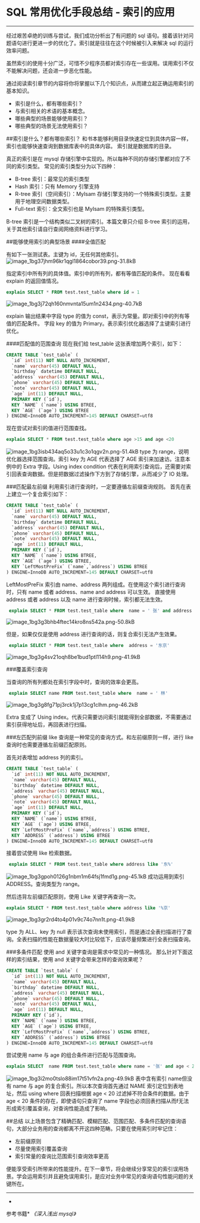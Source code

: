 # SQL 常用优化手段总结 - 索引的应用

---

经过艰苦卓绝的训练与尝试，我们成功分析出了有问题的 sql 语句。接着该针对问题语句进行更进一步的优化了。索引就是往往在这个时候被引入来解决 sql 的运行效率问题。

虽然索引的使用十分广泛，可惜不少程序员都对索引存在一些误用。误用索引不仅不能解决问题，还会进一步恶化性能。

通过阅读索引章节的内容将你将掌握以下几个知识点，从而建立起正确运用索引的基本知识。

- 索引是什么，都有哪些索引？
- 与索引相关的术语的基本概念。
- 哪些典型的场景能够使用索引？
- 哪些典型的场景无法使用索引？

##索引是什么？都有哪些索引？
和书本能够利用目录快速定位到具体内容一样，索引也能够快速查询到数据库表中的具体内容。 索引就是数据库的目录。

真正的索引是在 mysql 存储引擎中实现的。所以每种不同的存储引擎都对应了不同的索引类型。
常见的索引类型分为以下四种：

- B-tree 索引：最常见的索引类型
- Hash 索引：只有 Memory 引擎支持
- R-tree 索引（空间索引）：MyIsam 存储引擎支持的一个特殊索引类型。主要用于地理空间数据类型。
- Full-text 索引：全文索引也是 MyIsam 的特殊索引类型。

B-tree 索引是一个结构类似二叉树的索引。本篇文章只介绍 B-tree 索引的运用，关于其他索引请自行查阅网络资料进行学习。

##能够使用索引的典型场景
####全值匹配

有如下一张测试表。主键为 id，无任何其他索引。
![image_1bg37jhm96kr1qgl1864cobor39.png-31.8kB][1]

指定索引中所有列的具体值。索引中的所有列，都有等值匹配的条件。
现在看看 explain 的返回值情况。

```sql
explain SELECT * FROM test.test_table where id = 1
```
![image_1bg3j72qh160nmvnta15um1n2434.png-40.7kB][2]

explain 输出结果中字段 type 的值为 const，表示为常量。即对索引中的列有等值的匹配条件。
字段 key 的值为 Primary。表示索引优化器选择了主键索引进行优化。

####匹配值的范围查询
现在我们给 test_table 这张表增加两个索引，如下：
```sql
CREATE TABLE `test_table` (
  `id` int(11) NOT NULL AUTO_INCREMENT,
  `name` varchar(45) DEFAULT NULL,
  `birthday` datetime DEFAULT NULL,
  `address` varchar(45) DEFAULT NULL,
  `phone` varchar(45) DEFAULT NULL,
  `note` varchar(45) DEFAULT NULL,
  `age` int(11) DEFAULT NULL,
  PRIMARY KEY (`id`),
  KEY `NAME` (`name`) USING BTREE,
  KEY `AGE` (`age`) USING BTREE
) ENGINE=InnoDB AUTO_INCREMENT=145 DEFAULT CHARSET=utf8

```
现在尝试对索引的值进行范围查找。
```sql
explain SELECT * FROM test.test_table where age >15 and age <20
```
![image_1bg3isb434aq5o33u1c3o1qgv2n.png-51.4kB][2]
type 为 range，说明优化器选择范围查询。索引 key 为 AGE 代表选择了 AGE 索引来加速访。注意本例中的 Extra 字段。Using index condition 代表在利用索引查询后，还需要对索引回表查询数据。但是把数据过滤操作下方到了存储引擎，从而减少了 IO 处理。

###匹配最左前缀
利用索引进行查询时，一定要遵循左前缀查询规则。
首先在表上建立一个复合索引如下：
```sql
CREATE TABLE `test_table` (
  `id` int(11) NOT NULL AUTO_INCREMENT,
  `name` varchar(45) DEFAULT NULL,
  `birthday` datetime DEFAULT NULL,
  `address` varchar(45) DEFAULT NULL,
  `phone` varchar(45) DEFAULT NULL,
  `note` varchar(45) DEFAULT NULL,
  `age` int(11) DEFAULT NULL,
  PRIMARY KEY (`id`),
  KEY `NAME` (`name`) USING BTREE,
  KEY `AGE` (`age`) USING BTREE,
  KEY `LeftMostPreFix` (`name`,`address`) USING BTREE
) ENGINE=InnoDB AUTO_INCREMENT=145 DEFAULT CHARSET=utf8
```
LeftMostPreFix 索引由 name、address 两列组成。在使用这个索引进行查询时，只有 name 或者 address、name and address 可以生效。
直接使用 address 或者 address 以及 name 进行查询时候，索引都无法生效。
```sql
 explain SELECT * FROM test.test_table where  name = ' 张' and address = '东京'

```

![image_1bg3g3bhb4ftec14kro8ns542a.png-50.8kB][3]

但是，如果仅仅是使用 address 进行查询的话，则复合索引无法产生效果。
```sql
 explain SELECT * FROM test.test_table where  address = '东京'
```
![image_1bg3g4sv21oqh8be1bud1ptl114h9.png-41.9kB][4]

###覆盖索引查询

当查询的所有列都处在索引字段中时，查询的效率会更高。
```sql
 explain SELECT name FROM test.test_table where  name = ' 林'
```

![image_1bg3g8fg71pj3rck1j7p13cg1clhm.png-46.2kB][5]

Extra 变成了 Using index。代表只需要访问索引就能得到全部数据，不需要通过索引获得地址后，再回表进行扫描。

###左匹配列前缀
like 查询是一种常见的查询方式。和左前缀原则一样，进行 like 查询时也需要遵循左前缀匹配原则。

首先对表增加 address 列的索引。
```sql
CREATE TABLE `test_table` (
  `id` int(11) NOT NULL AUTO_INCREMENT,
  `name` varchar(45) DEFAULT NULL,
  `birthday` datetime DEFAULT NULL,
  `address` varchar(45) DEFAULT NULL,
  `phone` varchar(45) DEFAULT NULL,
  `note` varchar(45) DEFAULT NULL,
  `age` int(11) DEFAULT NULL,
  PRIMARY KEY (`id`),
  KEY `NAME` (`name`) USING BTREE,
  KEY `AGE` (`age`) USING BTREE,
  KEY `LeftMostPreFix` (`name`,`address`) USING BTREE,
  KEY `ADDRESS` (`address`) USING BTREE
) ENGINE=InnoDB AUTO_INCREMENT=145 DEFAULT CHARSET=utf8
```
接着尝试使用 like 检索数据。
```sql
 explain SELECT * FROM test.test_table where address like '东%'
```
![image_1bg3gpoh0126g1nbm1m64fsj1fmd1g.png-45.1kB][6]
成功运用到索引 ADDRESS。查询类型为 range。

然后违背左前缀匹配原则，使用 Like 关键字再查询一次。
```sql
explain SELECT * FROM test.test_table where address like '%京'
```
![image_1bg3gr2rd4to4p01v9c74o7nn1t.png-41.9kB][7]

type 为 ALL、key 为 null 表示该次查询未使用索引，而是通过全表扫描进行了查询。全表扫描的性能在数据量较大时比较低下，应该尽量频繁进行全表扫描查询。


###多条件匹配
使用 and 关键字查询是需求中常见的一种情况。
那么针对下面这样的索引结果，使用 and 关键字会带来怎样的查询效果呢？
```sql
CREATE TABLE `test_table` (
  `id` int(11) NOT NULL AUTO_INCREMENT,
  `name` varchar(45) DEFAULT NULL,
  `birthday` datetime DEFAULT NULL,
  `address` varchar(45) DEFAULT NULL,
  `phone` varchar(45) DEFAULT NULL,
  `note` varchar(45) DEFAULT NULL,
  `age` int(11) DEFAULT NULL,
  PRIMARY KEY (`id`),
  KEY `NAME` (`name`) USING BTREE,
  KEY `AGE` (`age`) USING BTREE,
  KEY `LeftMostPreFix` (`name`,`address`) USING BTREE,
  KEY `ADDRESS` (`address`) USING BTREE
) ENGINE=InnoDB AUTO_INCREMENT=145 DEFAULT CHARSET=utf8
```
尝试使用 name 与 age 的组合条件进行匹配与范围查询。
```sql
explain SELECT  name FROM test.test_table where name = '张' and age < 20;
```
![image_1bg3i2mo0tslo88im17t51vfn2a.png-49.9kB][8]
表中含有索引 name但没有 name 与 age 的复合索引。所以本次查询首先通过 NAME 索引定位到表地址，然后 using where 回表扫描根据 age < 20 过滤掉不符合条件的数据。由于 age < 20 条件的存在，即使语句只查询了 name 字段也必须回表扫描从而f无法形成索引覆盖查询，对查询性能造成了影响。

##总结
以上场景包含了精确匹配、模糊匹配、范围匹配、多条件匹配的查询语句，大部分业务用的查询都离不开这四种范畴。只要在使用索引时牢记住：

- 左前缀原则 
- 尽量使用索引覆盖查询
- 索引常量的查询比范围索引查询效率更高

便能享受索引所带来的性能提升。在下一章节，将会继续分享常见的索引误用场景。学会运用索引并且避免误用索引，是应对业务中常见的查询语句性能问题的关键所在。


---
*
参考书籍*
*《深入浅出 mysql》*


  [1]: http://static.zybuluo.com/mikumikulch/zuqchbxkq2maphi6pxhsw4ak/image_1bg37jhm96kr1qgl1864cobor39.png
  [2]: http://static.zybuluo.com/mikumikulch/rkgjhif22l9vc8hhriolvfbw/image_1bg3j72qh160nmvnta15um1n2434.png
  [3]: http://static.zybuluo.com/mikumikulch/o5vmlkjzc4cpk277mksigi8p/image_1bg3g3bhb4ftec14kro8ns542a.png
  [4]: http://static.zybuluo.com/mikumikulch/msjvr9xl1a7yhvy5aeoquuen/image_1bg3g4sv21oqh8be1bud1ptl114h9.png
  [5]: http://static.zybuluo.com/mikumikulch/dg1ue7q34iad5n5gh3doh6aw/image_1bg3g8fg71pj3rck1j7p13cg1clhm.png
  [6]: http://static.zybuluo.com/mikumikulch/cn6bna9ean95xmexjo5ivd1b/image_1bg3gpoh0126g1nbm1m64fsj1fmd1g.png
  [7]: http://static.zybuluo.com/mikumikulch/iid14z7dnq9zv9b6ri3f4qeg/image_1bg3gr2rd4to4p01v9c74o7nn1t.png
  [8]: http://static.zybuluo.com/mikumikulch/l66ops4objnhnz8prozsi4rg/image_1bg3i2mo0tslo88im17t51vfn2a.png